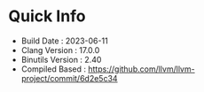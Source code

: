 # Quick Info
* Build Date : 2023-06-11
* Clang Version : 17.0.0
* Binutils Version : 2.40
* Compiled Based : https://github.com/llvm/llvm-project/commit/6d2e5c34
